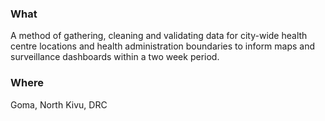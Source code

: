 ### What

A method of gathering, cleaning and validating data for city-wide health centre locations and health administration boundaries to inform maps and surveillance dashboards within a two week period.  

### Where

Goma, North Kivu, DRC 